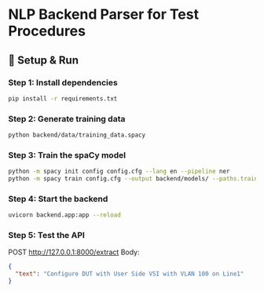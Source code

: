 # NLP Backend Parser for Test Procedures

## 🚀 Setup & Run

### Step 1: Install dependencies
```bash
pip install -r requirements.txt
```

### Step 2: Generate training data
```bash
python backend/data/training_data.spacy
```

### Step 3: Train the spaCy model
```bash
python -m spacy init config config.cfg --lang en --pipeline ner
python -m spacy train config.cfg --output backend/models/ --paths.train backend/data/training_data.spacy --paths.dev backend/data/training_data.spacy
```

### Step 4: Start the backend
```bash
uvicorn backend.app:app --reload
```

### Step 5: Test the API
POST http://127.0.0.1:8000/extract
Body:
```json
{
  "text": "Configure DUT with User Side VSI with VLAN 100 on Line1"
}
```